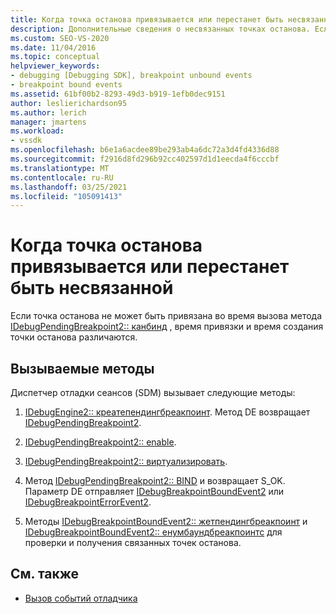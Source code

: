 ```yaml
---
title: Когда точка останова привязывается или перестанет быть несвязанной | Документация Майкрософт
description: Дополнительные сведения о несвязанных точках останова. Если точка останова не может быть привязана во время вызова, время привязки и время создания точки останова различаются.
ms.custom: SEO-VS-2020
ms.date: 11/04/2016
ms.topic: conceptual
helpviewer_keywords:
- debugging [Debugging SDK], breakpoint unbound events
- breakpoint bound events
ms.assetid: 61bf00b2-8293-49d3-b919-1efb0dec9151
author: leslierichardson95
ms.author: lerich
manager: jmartens
ms.workload:
- vssdk
ms.openlocfilehash: b6e1a6acdee89be293ab4a6dc72a3d4fd4336d88
ms.sourcegitcommit: f2916d8fd296b92cc402597d1d1eecda4f6cccbf
ms.translationtype: MT
ms.contentlocale: ru-RU
ms.lasthandoff: 03/25/2021
ms.locfileid: "105091413"
---
```

# <a name="when-a-breakpoint-binds-or-becomes-unbound"></a>Когда точка останова привязывается или перестанет быть несвязанной
Если точка останова не может быть привязана во время вызова метода [IDebugPendingBreakpoint2:: канбинд](../../extensibility/debugger/reference/idebugpendingbreakpoint2-canbind.md) , время привязки и время создания точки останова различаются.

## <a name="methods-called"></a>Вызываемые методы
 Диспетчер отладки сеансов (SDM) вызывает следующие методы:

1. [IDebugEngine2:: креатепендингбреакпоинт](../../extensibility/debugger/reference/idebugengine2-creatependingbreakpoint.md). Метод DE возвращает [IDebugPendingBreakpoint2](../../extensibility/debugger/reference/idebugpendingbreakpoint2.md).

2. [IDebugPendingBreakpoint2:: enable](../../extensibility/debugger/reference/idebugpendingbreakpoint2-enable.md).

3. [IDebugPendingBreakpoint2:: виртуализировать](../../extensibility/debugger/reference/idebugpendingbreakpoint2-virtualize.md).

4. Метод [IDebugPendingBreakpoint2:: BIND](../../extensibility/debugger/reference/idebugpendingbreakpoint2-bind.md) и возвращает S_OK. Параметр DE отправляет [IDebugBreakpointBoundEvent2](../../extensibility/debugger/reference/idebugbreakpointboundevent2.md) или [IDebugBreakpointErrorEvent2](../../extensibility/debugger/reference/idebugbreakpointerrorevent2.md).

5. Методы [IDebugBreakpointBoundEvent2:: жетпендингбреакпоинт](../../extensibility/debugger/reference/idebugbreakpointboundevent2-getpendingbreakpoint.md) и [IDebugBreakpointBoundEvent2:: енумбаундбреакпоинтс](../../extensibility/debugger/reference/idebugbreakpointboundevent2-enumboundbreakpoints.md) для проверки и получения связанных точек останова.

## <a name="see-also"></a>См. также
- [Вызов событий отладчика](../../extensibility/debugger/calling-debugger-events.md)
